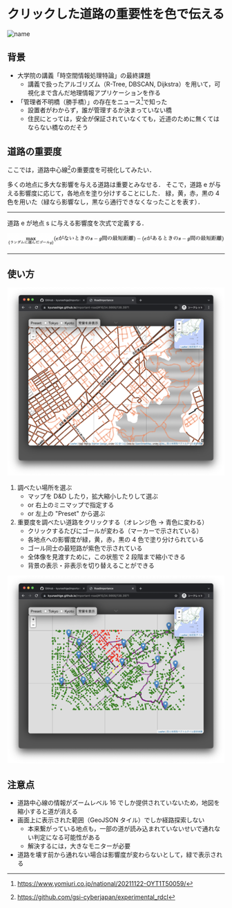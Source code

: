 # クリックした道路の重要性を色で伝える

![name](https://img.shields.io/badge/時空間情報処理特論-blue.svg)

## 背景

-   大学院の講義「時空間情報処理特論」の最終課題
    -   講義で扱ったアルゴリズム（R-Tree, DBSCAN, Dijkstra）を用いて，可視化まで含んだ地理情報アプリケーションを作る
-   「管理者不明橋（勝手橋）」の存在をニュース[^1]で知った
    -   設置者がわからず，誰が管理するか決まっていない橋
    -   住民にとっては，安全が保証されていなくても，近道のために無くてはならない橋なのだそう

[^1]: https://www.yomiuri.co.jp/national/20211122-OYT1T50059/

## 道路の重要度

ここでは，道路中心線[^2]の重要度を可視化してみたい．

多くの地点に多大な影響を与える道路は重要とみなせる．
そこで，道路 e が与える影響度に応じて，各地点を塗り分けすることにした．
緑，黄，赤，黒の 4 色を用いた（緑なら影響なし，黒なら通行できなくなったことを表す）．

---

道路 e が地点 s に与える影響度を次式で定義する．

![影響度](image/impact.png)

<!-- $$\max_{\{ランダムに選んだゴール g\}} (e がないときの s\mathrm{-}g 間の最短距離) - (e があるときの s\mathrm{-}g 間の最短距離)$$ -->

---

[^2]: https://github.com/gsi-cyberjapan/experimental_rdcl

## 使い方

![影響度](image/startup.png)

1. 調べたい場所を選ぶ
    - マップを D&D したり，拡大縮小したりして選ぶ
    - or 右上のミニマップで指定する
    - or 左上の "Preset" から選ぶ
2. 重要度を調べたい道路をクリックする（オレンジ色 -> 青色に変わる）
    - クリックするたびにゴールが変わる（マーカーで示されている）
    - 各地点への影響度が緑，黄，赤，黒の 4 色で塗り分けられている
    - ゴール同士の最短路が紫色で示されている
    - 全体像を見渡すために，この状態で 2 段階まで縮小できる
    - 背景の表示・非表示を切り替えることができる

![1段階縮小 + 背景を非表示](image/result.png)

## 注意点

-   道路中心線の情報がズームレベル 16 でしか提供されていないため，地図を縮小すると道が消える
-   画面上に表示された範囲（GeoJSON タイル）でしか経路探索しない
    -   本来繋がっている地点も，一部の道が読み込まれていないせいで通れない判定になる可能性がある
    -   解決するには，大きなモニターが必要
-   道路を壊す前から通れない場合は影響度が変わらないとして，緑で表示される
